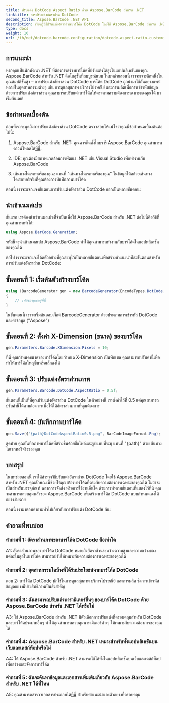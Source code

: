 ```yaml
---
title: ปรับแต่ง DotCode Aspect Ratio ด้วย Aspose.BarCode สำหรับ .NET
linktitle: การปรับแต่งอัตราส่วน DotCode
second_title: Aspose.BarCode .NET API
description: เรียนรู้วิธีปรับแต่งอัตราส่วนบาร์โค้ด DotCode โดยใช้ Aspose.BarCode สำหรับ .NET สร้างบาร์โค้ดที่ปรับแต่งให้เหมาะกับการใช้งานของคุณได้อย่างง่ายดาย
type: docs
weight: 10
url: /th/net/dotcode-barcode-configuration/dotcode-aspect-ratio-customization/
---
```

## การแนะนำ

หากคุณเป็นนักพัฒนา .NET ที่ต้องการสร้างบาร์โค้ดที่ปรับแต่งได้สูงในแอปพลิเคชันของคุณ Aspose.BarCode สำหรับ .NET คือโซลูชั่นที่สมบูรณ์แบบ ในบทช่วยสอนนี้ เราจะเจาะลึกหนึ่งในคุณสมบัติขั้นสูง – การปรับแต่งอัตราส่วน DotCode บาร์โค้ด DotCode ถูกนำมาใช้กันอย่างแพร่หลายในอุตสาหกรรมต่างๆ เช่น การดูแลสุขภาพ บริการไปรษณีย์ และการผลิตเพื่อการเข้ารหัสข้อมูล ด้วยการปรับแต่งอัตราส่วน คุณสามารถปรับแต่งบาร์โค้ดให้ตรงตามความต้องการเฉพาะของคุณได้ มาเริ่มกันเลย!

## ข้อกำหนดเบื้องต้น

ก่อนที่เราจะพูดถึงการปรับแต่งอัตราส่วน DotCode ตรวจสอบให้แน่ใจว่าคุณมีข้อกำหนดเบื้องต้นต่อไปนี้:

1.  Aspose.BarCode สำหรับ .NET: คุณควรติดตั้งไลบรารี Aspose.BarCode คุณสามารถดาวน์โหลดได้[ที่นี่](https://releases.aspose.com/barcode/net/).

2. IDE: คุณต้องมีสภาพแวดล้อมการพัฒนา .NET เช่น Visual Studio เพื่อทำงานกับ Aspose.BarCode

3. เส้นทางไดเรกทอรีของคุณ: แทนที่ "เส้นทางไดเรกทอรีของคุณ" ในข้อมูลโค้ดด้วยเส้นทางไดเรกทอรีจริงที่คุณต้องการบันทึกภาพบาร์โค้ด

ตอนนี้ เราจะแจกแจงขั้นตอนการปรับแต่งอัตราส่วน DotCode ออกเป็นหลายขั้นตอน:

## นำเข้าเนมสเปซ

ขั้นแรก เราต้องนำเข้าเนมสเปซที่จำเป็นเพื่อใช้ Aspose.BarCode สำหรับ .NET ต่อไปนี้คือวิธีที่คุณสามารถทำได้:

```csharp
using Aspose.BarCode.Generation;
```

รหัสนี้จะนำเข้าเนมสเปซ Aspose.BarCode ทำให้คุณสามารถทำงานกับบาร์โค้ดในแอปพลิเคชันของคุณได้

ต่อไป เราจะแจกแจงโค้ดตัวอย่างที่คุณระบุไว้เป็นหลายขั้นตอนเพื่อสร้างคำแนะนำทีละขั้นตอนสำหรับการปรับแต่งอัตราส่วน DotCode:

## ขั้นตอนที่ 1: เริ่มต้นตัวสร้างบาร์โค้ด

```csharp
using (BarcodeGenerator gen = new BarcodeGenerator(EncodeTypes.DotCode, "Aspose"))
{
    // รหัสของคุณอยู่ที่นี่
}
```

ในขั้นตอนนี้ เราจะเริ่มต้นออบเจ็กต์ BarcodeGenerator ด้วยประเภทการเข้ารหัส DotCode และค่าข้อมูล ("Aspose")

## ขั้นตอนที่ 2: ตั้งค่า X-Dimension (ขนาด) ของบาร์โค้ด

```csharp
gen.Parameters.Barcode.XDimension.Pixels = 10;
```

ที่นี่ คุณกำหนดขนาดของบาร์โค้ดโดยกำหนด X-Dimension เป็นพิกเซล คุณสามารถปรับค่านี้เพื่อทำให้บาร์โค้ดใหญ่ขึ้นหรือเล็กลงได้

## ขั้นตอนที่ 3: ปรับแต่งอัตราส่วนภาพ

```csharp
gen.Parameters.Barcode.DotCode.AspectRatio = 0.5f;
```

ขั้นตอนนี้เป็นที่ที่คุณปรับแต่งอัตราส่วน DotCode ในตัวอย่างนี้ เราตั้งค่าไว้ที่ 0.5 แต่คุณสามารถปรับค่านี้ได้ตามต้องการเพื่อให้ได้อัตราส่วนภาพที่คุณต้องการ

## ขั้นตอนที่ 4: บันทึกภาพบาร์โค้ด

```csharp
gen.Save($"{path}DotCodeAspectRatio0.5.png", BarCodeImageFormat.Png);
```

สุดท้าย คุณบันทึกภาพบาร์โค้ดที่สร้างขึ้นด้วยชื่อไฟล์และรูปแบบที่ระบุ แทนที่ "{path}" ด้วยเส้นทางไดเรกทอรีจริงของคุณ

## บทสรุป

ในบทช่วยสอนนี้ เราได้สำรวจวิธีปรับแต่งอัตราส่วน DotCode โดยใช้ Aspose.BarCode สำหรับ .NET คุณลักษณะนี้ช่วยให้คุณสร้างบาร์โค้ดที่ตรงกับความต้องการเฉพาะของคุณได้ ไม่ว่าจะเป็นสำหรับบรรจุภัณฑ์ ฉลากการจัดส่ง หรือการใช้งานอื่นใด ด้วยการทำตามขั้นตอนที่แสดงไว้ที่นี่ คุณจะสามารถควบคุมพลังของ Aspose.BarCode เพื่อสร้างบาร์โค้ด DotCode แบบกำหนดเองได้อย่างง่ายดาย

ตอนนี้ เรามาตอบคำถามทั่วไปเกี่ยวกับการปรับแต่ง DotCode กัน:

## คำถามที่พบบ่อย

### คำถามที่ 1: อัตราส่วนภาพของบาร์โค้ด DotCode คือเท่าใด

A1: อัตราส่วนภาพของบาร์โค้ด DotCode หมายถึงอัตราส่วนระหว่างความสูงและความกว้างของแต่ละโมดูลในบาร์โค้ด สามารถปรับให้เหมาะกับความต้องการเฉพาะของคุณได้

### คำถามที่ 2: อุตสาหกรรมใดบ้างที่ได้รับประโยชน์จากบาร์โค้ด DotCode

ตอบ 2: บาร์โค้ด DotCode มักใช้ในการดูแลสุขภาพ บริการไปรษณีย์ และการผลิต ซึ่งการเข้ารหัสข้อมูลอย่างมีประสิทธิภาพเป็นสิ่งสำคัญ

### คำถามที่ 3: ฉันสามารถปรับแต่งพารามิเตอร์อื่นๆ ของบาร์โค้ด DotCode ด้วย Aspose.BarCode สำหรับ .NET ได้หรือไม่

A3: ใช่ Aspose.BarCode สำหรับ .NET มีตัวเลือกการปรับแต่งที่ครอบคลุมสำหรับ DotCode และบาร์โค้ดประเภทอื่นๆ ทำให้คุณสามารถควบคุมพารามิเตอร์ต่างๆ ให้เหมาะกับความต้องการของคุณได้

### คำถามที่ 4: Aspose.BarCode สำหรับ .NET เหมาะสำหรับทั้งแอปพลิเคชันบนเว็บและเดสก์ท็อปหรือไม่

A4: ได้ Aspose.BarCode สำหรับ .NET สามารถใช้ได้ทั้งในแอปพลิเคชันบนเว็บและเดสก์ท็อปเพื่อสร้างและจัดการบาร์โค้ด

### คำถามที่ 5: ฉันจะค้นหาข้อมูลและเอกสารเพิ่มเติมเกี่ยวกับ Aspose.BarCode สำหรับ .NET ได้ที่ไหน

A5: คุณสามารถสำรวจเอกสารประกอบได้[ที่นี่](https://reference.aspose.com/barcode/net/) สำหรับคำแนะนำและตัวอย่างที่ครอบคลุม